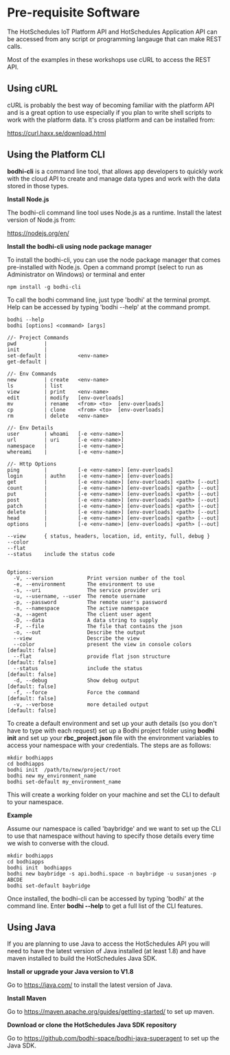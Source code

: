 # Pre-requisite Software


The HotSchedules IoT Platform API and HotSchedules Application API can be accessed from any script or programming langauge that can make REST calls. 

Most of the examples in these workshops use cURL to access the REST API.


## Using cURL

cURL is probably the best way of becoming familiar with the platform API and is a great option to use especially if you plan to write shell scripts to work with the platform data. It's cross platform and can be installed from:

<https://curl.haxx.se/download.html>




## Using the Platform CLI

**bodhi-cli** is a command line tool, that allows app developers to quickly work with the cloud API to create and manage data types and work with the data stored in those types.

**Install Node.js**

The bodhi-cli command line tool uses Node.js as a runtime. Install the latest version of Node.js from:

<https://nodejs.org/en/>


**Install the bodhi-cli using node package manager**

To install the bodhi-cli, you can use the node package manager that comes pre-installed with Node.js.
Open a command prompt (select to run as Administrator on Windows) or terminal and enter

````
npm install -g bodhi-cli
````

To call the bodhi command line, just type 'bodhi' at the terminal prompt.
Help can be accessed by typing 'bodhi --help' at the command prompt.

````
bodhi --help
bodhi [options] <command> [args]

//- Project Commands
pwd         |
init        |
set-default |          <env-name>
get-default |

//- Env Commands
new         | create   <env-name>
ls          | list
view        | print    <env-name>
edit        | modify   [env-overloads]
mv          | rename   <from> <to>  [env-overloads]
cp          | clone    <from> <to>  [env-overloads]
rm          | delete   <env-name>

//- Env Details
user        | whoami   [-e <env-name>]
url         | uri      [-e <env-name>]
namespace   |          [-e <env-name>]
whereami    |          [-e <env-name>]

//- Http Options
ping        |          [-e <env-name>] [env-overloads]
login       | authn    [-e <env-name>] [env-overloads]
get         |          [-e <env-name>] [env-overloads] <path> [--out]
count       |          [-e <env-name>] [env-overloads] <path> [--out]
put         |          [-e <env-name>] [env-overloads] <path> [--out]
post        |          [-e <env-name>] [env-overloads] <path> [--out]
patch       |          [-e <env-name>] [env-overloads] <path> [--out]
delete      |          [-e <env-name>] [env-overloads] <path> [--out]
head        |          [-e <env-name>] [env-overloads] <path> [--out]
options     |          [-e <env-name>] [env-overloads] <path> [--out]

--view      { status, headers, location, id, entity, full, debug }
--color
--flat
--status    include the status code


Options:
  -V, --version           Print version number of the tool  
  -e, --environment       The environment to use            
  -s, --uri               The service provider uri          
  -u, --username, --user  The remote username               
  -p, --password          The remote user's password        
  -n, --namespace         The active namespace              
  -a, --agent             The client user agent             
  -D, --data              A data string to supply           
  -F, --file              The file that contains the json   
  -o, --out               Describe the output               
  --view                  Describe the view                 
  --color                 present the view in console colors  [default: false]
  --flat                  provide flat json structure         [default: false]
  --status                include the status                  [default: false]
  -d, --debug             Show debug output                   [default: false]
  -f, --force             Force the command                   [default: false]
  -v, --verbose           more detailed output                [default: false]
 ````
 
To create a default environment and set up your auth details (so you don't have to type with each request) set up a Bodhi project folder using **bodhi init** and set up your **rbc_project.json** file with the environment variables to access your namespace with your credentials. 
The steps are as follows:


````
mkdir bodhiapps
cd bodhiapps
bodhi init  /path/to/new/project/root
bodhi new my_environment_name
bodhi set-default my_environment_name

````

This will create a working folder on your machine and set the CLI to default to your namespace. 

**Example**

Assume our namespace is called 'baybridge' and we want to set up the CLI to use that namespace without having to specify those details every time we wish to converse with the cloud.

````
mkdir bodhiapps
cd bodhiapps
bodhi init  bodhiapps
bodhi new baybridge -s api.bodhi.space -n baybridge -u susanjones -p ABCDE
bodhi set-default baybridge

````

Once installed, the bodhi-cli can be accessed by typing 'bodhi' at the command line. Enter **bodhi --help** to get a full list of the CLI features.




## Using Java 

If you are planning to use Java to access the HotSchedules API  you will need to have the latest version of Java installed (at least 1.8) and have maven installed to build the HotSchedules Java SDK. 

**Install or upgrade your Java version to V1.8**

Go to <https://java.com/> to install the latest version of Java.



**Install Maven**

Go to <https://maven.apache.org/guides/getting-started/> to set up maven.


**Download or clone the HotSchedules Java SDK repository**

Go to <https://github.com/bodhi-space/bodhi-java-superagent> to set up the Java SDK.

